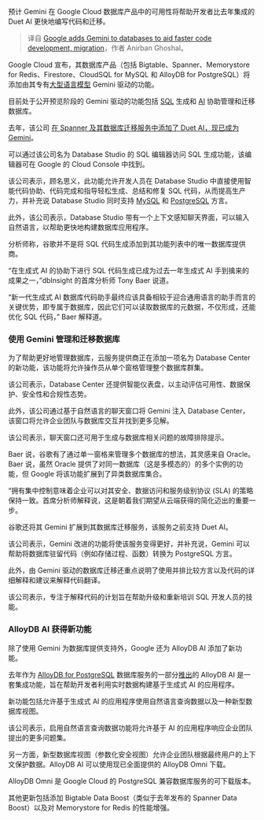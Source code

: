 
<!--
title: Google添加Gemini到数据库，加快代码开发和迁移
cover: https://images.idgesg.net/images/article/2018/07/google-next18_day-0-7532-100765544-large.jpg?auto=webp&quality=85,70
-->

预计 Gemini 在 Google Cloud 数据库产品中的可用性将帮助开发者比去年集成的 Duet AI 更快地编写代码和迁移。

> 译自 [Google adds Gemini to databases to aid faster code development, migration](https://www.infoworld.com/article/3715160/google-adds-gemini-to-databases-to-aid-faster-code-development-migration.html)，作者 Anirban Ghoshal。

Google Cloud 宣布，其数据库产品（包括 Bigtable、Spanner、Memorystore for Redis、Firestore、CloudSQL for MySQL 和 AlloyDB for PostgreSQL）将添加由其专有[大型语言模型](https://www.infoworld.com/article/3709489/large-language-models-the-foundations-of-generative-ai.html) Gemini 驱动的功能。

目前处于公开预览阶段的 Gemini 驱动的功能包括 [SQL](https://www.infoworld.com/article/3219795/what-is-sql-the-lingua-franca-of-data-analysis.html) 生成和 [AI](https://www.computerworld.com/article/1647870/what-is-artificial-intelligence.html) 协助管理和迁移数据库。

去年，该公司 [在 Spanner 及其数据库迁移服务中添加了 Duet AI，现已成为 Gemini](https://www.infoworld.com/article/3705374/google-expands-duet-ai-features-across-its-cloud-services.html)。

可以通过该公司名为 Database Studio 的 SQL 编辑器访问 SQL 生成功能，该编辑器可在 Google 的 Cloud Console 中找到。

该公司表示，顾名思义，此功能允许开发人员在 Database Studio 中直接使用智能代码协助、代码完成和指导轻松生成、总结和修复 SQL 代码，从而提高生产力，并补充说 Database Studio 同时支持 [MySQL](https://www.infoworld.com/article/2615974/applications-how-to-get-started-with-mysql.html) 和 [PostgreSQL](https://www.infoworld.com/article/3698688/serverless-is-the-future-of-postgresql.html) 方言。

此外，该公司表示，Database Studio 带有一个上下文感知聊天界面，可以输入自然语言，以帮助更快地构建数据库应用程序。

分析师称，谷歌并不是将 SQL 代码生成添加到其功能列表中的唯一数据库提供商。

“在生成式 AI 的协助下进行 SQL 代码生成已成为过去一年生成式 AI 手到擒来的成果之一，”dbInsight 的首席分析师 Tony Baer 说道。

“新一代生成式 AI 数据库代码助手最终应该具备相较于迎合通用语言的助手而言的关键优势，即专属于数据库，因此它们可以读取数据库的元数据，不仅形成，还能优化 SQL 代码，” Baer 解释道。

### 使用 Gemini 管理和迁移数据库

为了帮助更好地管理数据库，云服务提供商正在添加一项名为 Database Center 的新功能，该功能将允许操作员从单个窗格管理整个数据库群集。

该公司表示，Database Center 还提供智能仪表盘，以主动评估可用性、数据保护、安全性和合规性态势。

此外，该公司通过基于自然语言的聊天窗口将 Gemini 注入 Database Center，该窗口将允许企业团队与数据库交互并找到更多见解。

该公司表示，聊天窗口还可用于生成与数据库相关问题的故障排除提示。

Baer 说，谷歌有了通过单一窗格来管理多个数据库的想法，其灵感来自 Oracle。Baer 说，虽然 Oracle 提供了对同一数据库（这是多模态的）的多个实例的功能，但 Google 将该功能扩展到了异类数据库集合。

“拥有集中控制意味着企业可以对其安全、数据访问和服务级别协议 (SLA) 的策略保持一致。首席分析师解释说，这是朝着我们期望从云端获得的简化迈出的重要一步。

谷歌还将其 Gemini 扩展到其数据库迁移服务，该服务之前支持 Duet AI。

该公司表示，Gemini 改进的功能将使该服务变得更好，并补充说，Gemini 可以帮助将数据库驻留代码（例如存储过程、函数）转换为 PostgreSQL 方言。

此外，由 Gemini 驱动的数据库迁移还重点说明了使用并排比较方言以及代码的详细解释和建议来解释代码翻译。

该公司表示，专注于解释代码的计划旨在帮助升级和重新培训 SQL 开发人员的技能。

### AlloyDB AI 获得新功能

除了使用 Gemini 为数据库提供支持外，Google 还为 AlloyDB AI 添加了新功能。

去年作为 [AlloyDB for PostgreSQL](https://www.infoworld.com/article/3660548/why-google-cloud-will-battle-aws-azure-in-a-red-hot-postgresql-market.html) 数据库服务的一部分[推出](https://www.infoworld.com/article/3705374/google-expands-duet-ai-features-across-its-cloud-services.html)的 AlloyDB AI 是一套集成功能，旨在帮助开发者利用实时数据构建基于生成式 AI 的应用程序。

新功能包括允许基于生成式 AI 的应用程序使用自然语言查询数据以及一种新型数据库视图。

该公司表示，启用自然语言查询数据功能将允许基于 AI 的应用程序响应企业团队提出的更多问题集。

另一方面，新型数据库视图（参数化安全视图）允许企业团队根据最终用户的上下文保护数据。AlloyDB AI 可以使用现已全面提供的 AlloyDB Omni 下载。

AlloyDB Omni 是 Google Cloud 的 PostgreSQL 兼容数据库服务的可下载版本。

其他更新包括添加 Bigtable Data Boost（类似于去年发布的 Spanner Data Boost）以及对 Memorystore for Redis 的性能增强。